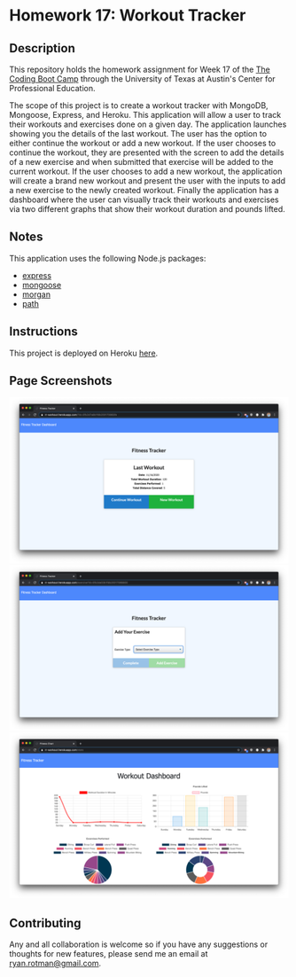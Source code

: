# Homework 17: Workout Tracker

## Description
This repository holds the homework assignment for Week 17 of the [The Coding Boot Camp](https://techbootcamps.utexas.edu/coding/) through the University of Texas at Austin's Center for Professional Education.

The scope of this project is to create a workout tracker with MongoDB, Mongoose, Express, and Heroku. This application will allow a user to track their workouts and exercises done on a given day. The application launches showing you the details of the last workout. The user has the option to either continue the workout or add a new workout. If the user chooses to continue the workout, they are presented with the screen to add the details of a new exercise and when submitted that exercise will be added to the current workout. If the user chooses to add a new workout, the application will create a brand new workout and present the user with the inputs to add a new exercise to the newly created workout. Finally the application has a dashboard where the user can visually track their workouts and exercises via two different graphs that show their workout duration and pounds lifted.

## Notes
This application uses the following Node.js packages:
- [express](https://expressjs.com/)
- [mongoose](https://www.npmjs.com/package/mongoose)
- [morgan](https://www.npmjs.com/package/morgan)
- [path](https://nodejs.org/dist/latest-v14.x/docs/api/path.html)

## Instructions
This project is deployed on Heroku [here](https://rr-workout.herokuapp.com).

## Page Screenshots
![README_ScreenShot_1](./assets/images/README_ScreenShot_1.png)
![README_ScreenShot_2](./assets/images/README_ScreenShot_2.png)
![README_ScreenShot_3](./assets/images/README_ScreenShot_3.png)

## Contributing
Any and all collaboration is welcome so if you have any suggestions or thoughts for new features, please send me an email at ryan.rotman@gmail.com.